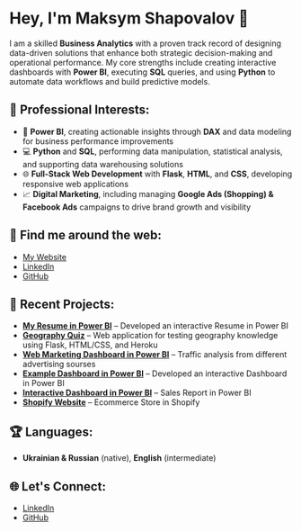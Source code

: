 # Hey, I'm Maksym Shapovalov 👋

I am a skilled **Business Analytics** with a proven track record of designing data-driven solutions that enhance both strategic decision-making and operational performance. My core strengths include creating interactive dashboards with **Power BI**, executing **SQL** queries, and using **Python** to automate data workflows and build predictive models.

## 💼 Professional Interests:
- 🚀 **Power BI**, creating actionable insights through **DAX** and data modeling for business performance improvements
- 💻 **Python** and **SQL**, performing data manipulation, statistical analysis, and supporting data warehousing solutions
- 🌐 **Full-Stack Web Development** with **Flask**, **HTML**, and **CSS**, developing responsive web applications
- 📈 **Digital Marketing**, including managing **Google Ads (Shopping) & Facebook Ads** campaigns to drive brand growth and visibility

## 🔗 Find me around the web:
- <a href="https://resume-ms.com" target="_blank">My Website</a>
- <a href="https://linkedin.com/in/mshapovalov" target="_blank">LinkedIn</a>
- <a href="https://github.com/shapovalov-maks" target="_blank">GitHub</a>

## 📂 Recent Projects:
- **<a href="https://bi-resume.resume-ms.com/" target="_blank">My Resume in Power BI</a>** – Developed an interactive Resume in Power BI
- **<a href="https://geography-rlp2.onrender.com/" target="_blank">Geography Quiz</a>** – Web application for testing geography knowledge using Flask, HTML/CSS, and
Heroku
- **<a href="https://advertise.resume-ms.com/" target="_blank">Web Marketing Dashboard in Power BI</a>** – Traffic analysis from different advertising sourses
- **<a href="https://dashboard4.resume-ms.com/" target="_blank">Example Dashboard in Power BI</a>** – Developed an interactive Dashboard in Power BI
- **<a href="https://dashboard.resume-ms.com/" target="_blank">Interactive Dashboard in Power BI</a>** – Sales Report in Power BI
- **<a href="https://beatevivere.com/" target="_blank">Shopify Website</a>** – Ecommerce Store in Shopify

## 🏆 Languages:
- **Ukrainian & Russian** (native), **English** (intermediate)
## 🌐 Let's Connect:
- [LinkedIn](https://linkedin.com/in/mshapovalov)
- [GitHub](https://github.com/shapovalov-maks)

